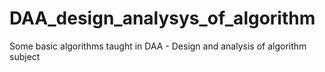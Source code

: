 # DAA_design_analysys_of_algorithm
Some basic algorithms taught in DAA - Design and analysis of algorithm subject 
